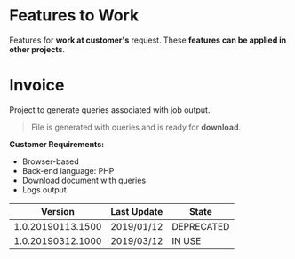 # Features to Work

Features for **work at customer's** request.
These **features can be applied in other projects**.

# Invoice

Project to generate queries associated with job output.
> File is generated with queries and is ready for **download**.

**Customer Requirements:**
- Browser-based
- Back-end language: PHP
- Download document with queries
- Logs output

| Version | Last Update | State
| --- | --- | --- |
| 1.0.20190113.1500 | 2019/01/12 | DEPRECATED
| 1.0.20190312.1000 | 2019/03/12 | IN USE
